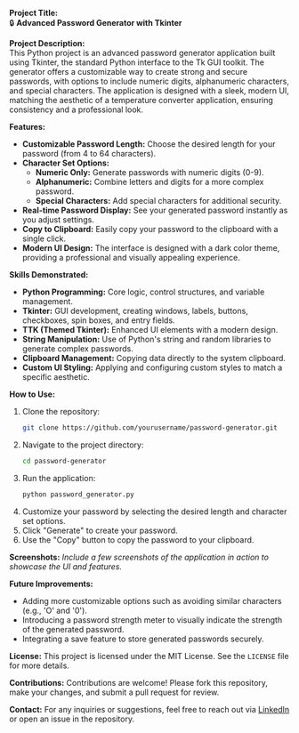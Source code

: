 **Project Title:**  
🔒 **Advanced Password Generator with Tkinter**

**Project Description:**  
This Python project is an advanced password generator application built using Tkinter, the standard Python interface to the Tk GUI toolkit. The generator offers a customizable way to create strong and secure passwords, with options to include numeric digits, alphanumeric characters, and special characters. The application is designed with a sleek, modern UI, matching the aesthetic of a temperature converter application, ensuring consistency and a professional look.

**Features:**
- **Customizable Password Length:** Choose the desired length for your password (from 4 to 64 characters).
- **Character Set Options:** 
  - **Numeric Only:** Generate passwords with numeric digits (0-9).
  - **Alphanumeric:** Combine letters and digits for a more complex password.
  - **Special Characters:** Add special characters for additional security.
- **Real-time Password Display:** See your generated password instantly as you adjust settings.
- **Copy to Clipboard:** Easily copy your password to the clipboard with a single click.
- **Modern UI Design:** The interface is designed with a dark color theme, providing a professional and visually appealing experience.

**Skills Demonstrated:**
- **Python Programming:** Core logic, control structures, and variable management.
- **Tkinter:** GUI development, creating windows, labels, buttons, checkboxes, spin boxes, and entry fields.
- **TTK (Themed Tkinter):** Enhanced UI elements with a modern design.
- **String Manipulation:** Use of Python's string and random libraries to generate complex passwords.
- **Clipboard Management:** Copying data directly to the system clipboard.
- **Custom UI Styling:** Applying and configuring custom styles to match a specific aesthetic.

**How to Use:**
1. Clone the repository:
   ```bash
   git clone https://github.com/yourusername/password-generator.git
   ```
2. Navigate to the project directory:
   ```bash
   cd password-generator
   ```
3. Run the application:
   ```bash
   python password_generator.py
   ```
4. Customize your password by selecting the desired length and character set options.
5. Click "Generate" to create your password.
6. Use the "Copy" button to copy the password to your clipboard.

**Screenshots:**
_Include a few screenshots of the application in action to showcase the UI and features._

**Future Improvements:**
- Adding more customizable options such as avoiding similar characters (e.g., 'O' and '0').
- Introducing a password strength meter to visually indicate the strength of the generated password.
- Integrating a save feature to store generated passwords securely.

**License:**
This project is licensed under the MIT License. See the `LICENSE` file for more details.

**Contributions:**
Contributions are welcome! Please fork this repository, make your changes, and submit a pull request for review.

**Contact:**
For any inquiries or suggestions, feel free to reach out via [LinkedIn](https://www.linkedin.com/in/taha-saleem) or open an issue in the repository.

